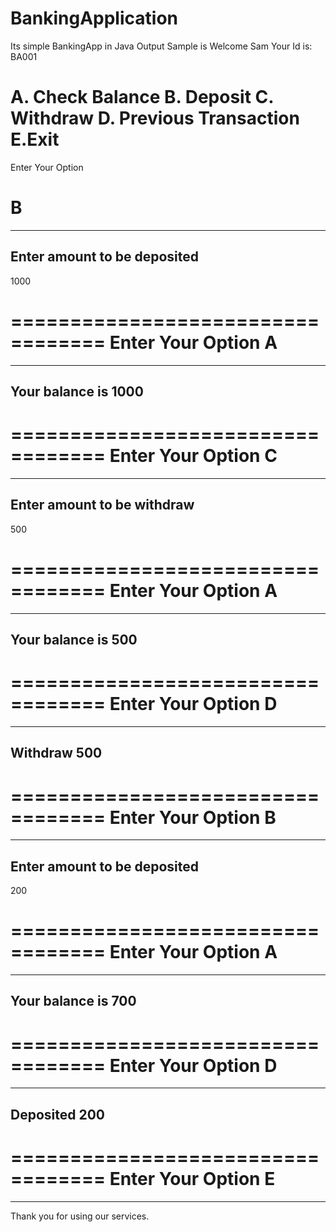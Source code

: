 # BankingApplication
Its simple BankingApp in Java
Output Sample is
Welcome Sam
Your Id is: BA001


A. Check Balance
B. Deposit
C. Withdraw
D. Previous Transaction
E.Exit
==================================
Enter Your Option

B
==================================
--------------------------------
Enter amount to be deposited 
--------------------------------
1000


==================================
Enter Your Option
A
==================================
--------------------------------
Your balance is 1000
--------------------------------


==================================
Enter Your Option
C
==================================
--------------------------------
Enter amount to be withdraw 
--------------------------------
500


==================================
Enter Your Option
A
==================================
--------------------------------
Your balance is 500
--------------------------------


==================================
Enter Your Option
D
==================================
--------------------------------
Withdraw 500
--------------------------------


==================================
Enter Your Option
B
==================================
--------------------------------
Enter amount to be deposited 
--------------------------------
200


==================================
Enter Your Option
A
==================================
--------------------------------
Your balance is 700
--------------------------------


==================================
Enter Your Option
D
==================================
--------------------------------
Deposited 200
--------------------------------


==================================
Enter Your Option
E
==================================
********************************
Thank you for using our services.

